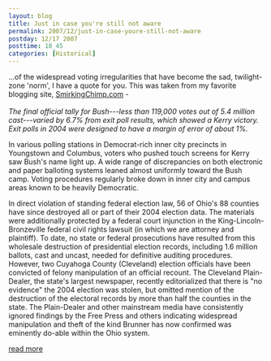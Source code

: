 ```yaml
---
layout: blog
title: Just in case you're still not aware
permalink: 2007/12/just-in-case-youre-still-not-aware
postday: 12/17 2007
posttime: 18_45
categories: [Historical]
---
```


<p>...of the widespread voting irregularities that have become the sad, twilight-zone 'norm', I have a quote for you. This was taken from my favorite blogging site, <a href="http://smirkingchimp.com">SmirkingChimp.com</a> -<br />
<i><br />
The final official tally for Bush---less than 119,000 votes out of 5.4 million cast---varied by 6.7% from exit poll results, which showed a Kerry victory. Exit polls in 2004 were designed to have a margin of error of about 1%.</i></p>
<p>In various polling stations in Democrat-rich inner city precincts in Youngstown and Columbus, voters who pushed touch screens for Kerry saw Bush's name light up. A wide range of discrepancies on both electronic and paper balloting systems leaned almost uniformly toward the Bush camp. Voting procedures regularly broke down in inner city and campus areas known to be heavily Democratic.</p>
<p>In direct violation of standing federal election law, 56 of Ohio's 88 counties have since destroyed all or part of their 2004 election data. The materials were additionally protected by a federal court injunction in the King-Lincoln-Bronzeville federal civil rights lawsuit (in which we are attorney and plaintiff). To date, no state or federal prosecutions have resulted from this wholesale destruction of presidential election records, including 1.6 million ballots, cast and uncast, needed for definitive auditing procedures. However, two Cuyahoga County (Cleveland) election officials have been convicted of felony manipulation of an official recount. The Cleveland Plain-Dealer, the state's largest newspaper, recently editorialized that there is "no evidence" the 2004 election was stolen, but omitted mention of the destruction of the electoral records by more than half the counties in the state. The Plain-Dealer and other mainstream media have consistently ignored findings by the Free Press and others indicating widespread manipulation and theft of the kind Brunner has now confirmed was eminently do-able within the Ohio system.</p>
<p><a href="http://smirkingchimp.com/thread/11606">read more</a></p>
